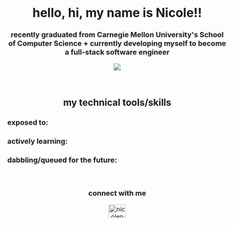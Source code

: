 <h1 align="center">hello, hi, my name is Nicole!!</h1>
<h3 align="center">recently graduated from Carnegie Mellon University's School of Computer Science + currently developing myself to become a full-stack software engineer</h3>

<p align="center">
  <a target="_blank" href="https://www.linkedin.com/in/nicolepa/" target="_blank">
    <img src="https://img.shields.io/badge/linkedin-%230077B5.svg?style=for-the-badge&logo=linkedin&logoColor=white"/>
  </a>
</p>

<br>

<h2 align="center">my technical tools/skills</h2>
<p align="center">
<h3>exposed to:</h3>

<h3>actively learning:</h3>

<h3>dabbling/queued for the future:</h3>

</p>

<br>

<h3 align="center">connect with me</h3>
<p align="center">
<a href="https://linkedin.com/in/nicolepa" target="blank"><img align="center" src="https://raw.githubusercontent.com/rahuldkjain/github-profile-readme-generator/master/src/images/icons/Social/linked-in-alt.svg" alt="nicolepa" height="30" width="40" /></a>
</p>
